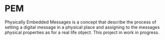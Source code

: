 # PEM
Physically Embedded Messages is a concept that describe the process of setting a digital message in a physical place and assigning to the messages physical properties as for a real life object. This project in work in progress. 
